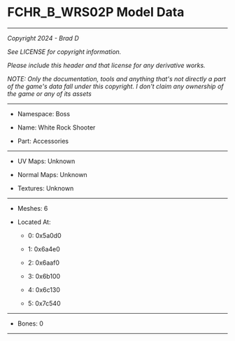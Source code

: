 # FCHR_B_WRS02P Model Data

---

*Copyright 2024 - Brad D*

*See LICENSE for copyright information.*

*Please include this header and that license for any derivative works.*

*NOTE: Only the documentation, tools and anything that's not directly a part of the game's data fall under this copyright. I don't claim any ownership of the game or any of its assets*

---

* Namespace: Boss

* Name:  White Rock Shooter

* Part: Accessories

---

* UV Maps: Unknown

* Normal Maps: Unknown

* Textures: Unknown

---

* Meshes: 6

* Located At:

  * 0: 0x5a0d0

  * 1: 0x6a4e0

  * 2: 0x6aaf0

  * 3: 0x6b100

  * 4: 0x6c130

  * 5: 0x7c540

---

* Bones: 0

---

